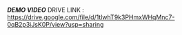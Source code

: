 
***DEMO VIDEO***
DRIVE LINK : https://drive.google.com/file/d/1tlwhT9k3PHmxWHqMnc7-0qB2p3iJsK0P/view?usp=sharing
